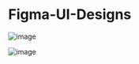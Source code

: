 # Figma-UI-Designs

![image](https://user-images.githubusercontent.com/93990691/204154868-03435737-8e2b-42a8-b5da-dcf7742623ec.png)

![image](https://user-images.githubusercontent.com/93990691/206884887-04b042b6-6ec2-449d-9151-94132d4a9d77.png)
